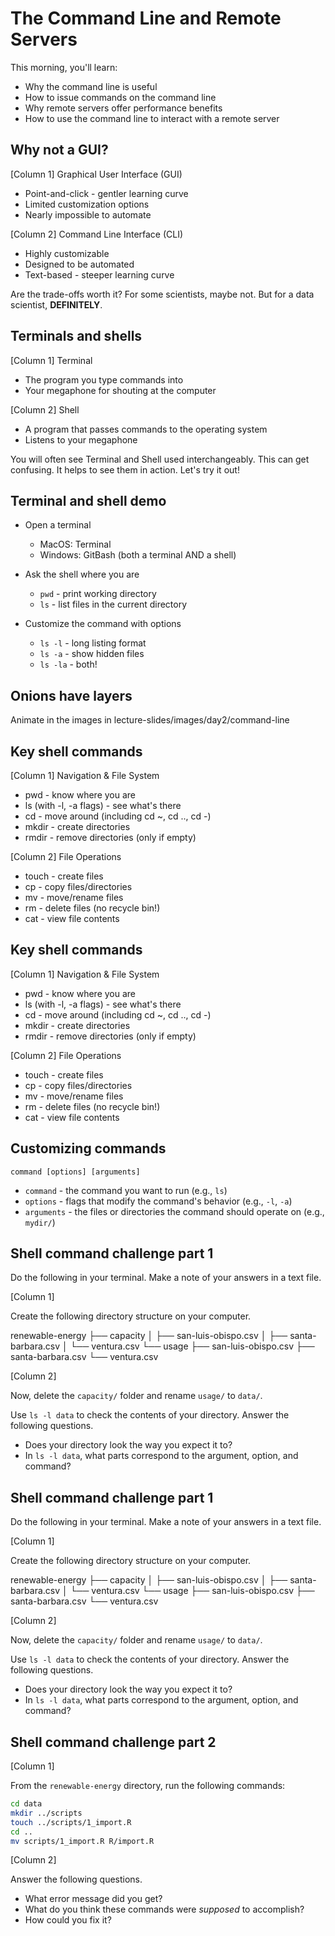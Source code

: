 # The Command Line and Remote Servers

This morning, you'll learn:

* Why the command line is useful
* How to issue commands on the command line
* Why remote servers offer performance benefits
* How to use the command line to interact with a remote server

## Why not a GUI?

[Column 1]
Graphical User Interface (GUI)
* Point-and-click - gentler learning curve
* Limited customization options
* Nearly impossible to automate
  
[Column 2]
Command Line Interface (CLI)
* Highly customizable
* Designed to be automated
* Text-based - steeper learning curve

Are the trade-offs worth it? For some scientists, maybe not. But for a data scientist, **DEFINITELY**.

## Terminals and shells

[Column 1]
Terminal
* The program you type commands into
* Your megaphone for shouting at the computer

[Column 2]
Shell
* A program that passes commands to the operating system
* Listens to your megaphone

You will often see Terminal and Shell used interchangeably. This can get confusing. It helps to see them in action. Let's try it out!

## Terminal and shell demo

* Open a terminal
  * MacOS: Terminal
  * Windows: GitBash (both a terminal AND a shell)

* Ask the shell where you are
  * `pwd` - print working directory
  * `ls` - list files in the current directory
  
* Customize the command with options
  * `ls -l` - long listing format
  * `ls -a` - show hidden files
  * `ls -la` - both!
  
## Onions have layers

Animate in the images in lecture-slides/images/day2/command-line
  
## Key shell commands

[Column 1]
Navigation & File System

* pwd - know where you are
* ls (with -l, -a flags) - see what's there
* cd - move around (including cd ~, cd .., cd -)
* mkdir - create directories
* rmdir - remove directories (only if empty)

[Column 2]
File Operations

* touch - create files
* cp - copy files/directories
* mv - move/rename files
* rm - delete files (no recycle bin!)
* cat - view file contents

## Key shell commands

[Column 1]
Navigation & File System

* pwd - know where you are
* ls (with -l, -a flags) - see what's there
* cd - move around (including cd ~, cd .., cd -)
* mkdir - create directories
* rmdir - remove directories (only if empty)

[Column 2]
File Operations

* touch - create files
* cp - copy files/directories
* mv - move/rename files
* rm - delete files (no recycle bin!)
* cat - view file contents

## Customizing commands

`command [options] [arguments]`
* `command` - the command you want to run (e.g., `ls`)
* `options` - flags that modify the command's behavior (e.g., `-l`, `-a`)
* `arguments` - the files or directories the command should operate on (e.g., `mydir/`)

## Shell command challenge part 1

Do the following in your terminal. Make a note of your answers in a text file.

[Column 1]

Create the following directory structure on your computer.

renewable-energy
├── capacity
│   ├── san-luis-obispo.csv
│   ├── santa-barbara.csv
│   └── ventura.csv
└── usage
    ├── san-luis-obispo.csv
    ├── santa-barbara.csv
    └── ventura.csv

[Column 2]

Now, delete the `capacity/` folder and rename `usage/` to `data/`.

Use `ls -l data` to check the contents of your directory. Answer the following questions.

* Does your directory look the way you expect it to?
* In `ls -l data`, what parts correspond to the argument, option, and command?

## Shell command challenge part 1

Do the following in your terminal. Make a note of your answers in a text file.

[Column 1]

Create the following directory structure on your computer.

renewable-energy
├── capacity
│   ├── san-luis-obispo.csv
│   ├── santa-barbara.csv
│   └── ventura.csv
└── usage
    ├── san-luis-obispo.csv
    ├── santa-barbara.csv
    └── ventura.csv

[Column 2]

Now, delete the `capacity/` folder and rename `usage/` to `data/`.

Use `ls -l data` to check the contents of your directory. Answer the following questions.

* Does your directory look the way you expect it to?
* In `ls -l data`, what parts correspond to the argument, option, and command?
  
## Shell command challenge part 2

[Column 1]

From the `renewable-energy` directory, run the following commands:

```sh
cd data
mkdir ../scripts
touch ../scripts/1_import.R
cd ..
mv scripts/1_import.R R/import.R
```

[Column 2]

Answer the following questions.

* What error message did you get?
* What do you think these commands were _supposed_ to accomplish?
* How could you fix it?
  
  